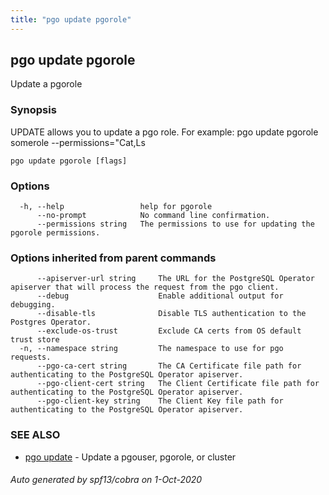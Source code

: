 ```yaml
---
title: "pgo update pgorole"
---
```

## pgo update pgorole

Update a pgorole

### Synopsis

UPDATE allows you to update a pgo role. For example:
		pgo update pgorole somerole  --permissions="Cat,Ls

```
pgo update pgorole [flags]
```

### Options

```
  -h, --help                 help for pgorole
      --no-prompt            No command line confirmation.
      --permissions string   The permissions to use for updating the pgorole permissions.
```

### Options inherited from parent commands

```
      --apiserver-url string     The URL for the PostgreSQL Operator apiserver that will process the request from the pgo client.
      --debug                    Enable additional output for debugging.
      --disable-tls              Disable TLS authentication to the Postgres Operator.
      --exclude-os-trust         Exclude CA certs from OS default trust store
  -n, --namespace string         The namespace to use for pgo requests.
      --pgo-ca-cert string       The CA Certificate file path for authenticating to the PostgreSQL Operator apiserver.
      --pgo-client-cert string   The Client Certificate file path for authenticating to the PostgreSQL Operator apiserver.
      --pgo-client-key string    The Client Key file path for authenticating to the PostgreSQL Operator apiserver.
```

### SEE ALSO

* [pgo update](/pgo-client/reference/pgo_update/)	 - Update a pgouser, pgorole, or cluster

###### Auto generated by spf13/cobra on 1-Oct-2020
